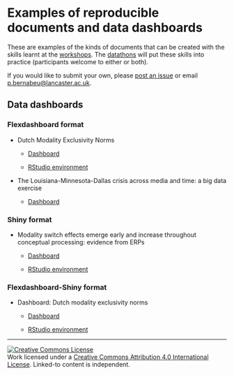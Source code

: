 # Examples of reproducible documents and data dashboards

These are examples of the kinds of documents that can be created with the skills learnt at the [workshops](https://github.com/pablobernabeu/Data-is-present/blob/master/README.md#r-workshops). The [datathons](https://github.com/pablobernabeu/Data-is-present/blob/master/README.md#datathons-creating-reproducible-documents-and-dashboards) will put these skills into practice (participants welcome to either or both).

If you would like to submit your own, please [post an issue](https://github.com/pablobernabeu/Data-is-present/issues) or email p.bernabeu@lancaster.ac.uk.

## Data dashboards

### Flexdashboard format

- Dutch Modality Exclusivity Norms

  - [Dashboard](https://rpubs.com/pcbernabeu/Dutch-Modality-Exclusivity-Norms)
  
  - [RStudio environment](https://mybinder.org/v2/gh/pablobernabeu/Modality-exclusivity-norms-747-Dutch-English-replication/master?urlpath=rstudio)

- The Louisiana-Minnesota-Dallas crisis across media and time: a big data exercise

  - [Dashboard](https://rpubs.com/pcbernabeu/Louisiana-Minnesota-Dallas-crisis)


### Shiny format

- Modality switch effects emerge early and increase throughout conceptual processing: evidence from ERPs

  - [Dashboard](https://mybinder.org/v2/gh/pablobernabeu/Modality-switch-effects-emerge-early-and-increase-throughout-conceptual-processing/master?urlpath=shiny/Shiny-app/)
  
  - [RStudio environment](https://mybinder.org/v2/gh/pablobernabeu/Modality-switch-effects-emerge-early-and-increase-throughout-conceptual-processing/master?urlpath=rstudio)


### Flexdashboard-Shiny format

- Dashboard: Dutch modality exclusivity norms

  - [Dashboard](https://pablobernabeu.shinyapps.io/dutch-modality-exclusivity-norms/)
  
  - [RStudio environment](https://pablobernabeu.shinyapps.io/dutch-modality-exclusivity-norms/)
  
  
-------------

<a rel="license" href="http://creativecommons.org/licenses/by/4.0/"><img alt="Creative Commons License" style="border-width:0" src="https://i.creativecommons.org/l/by/4.0/80x15.png" /></a><br />Work licensed under a <a rel="license" href="http://creativecommons.org/licenses/by/4.0/">Creative Commons Attribution 4.0 International License</a>. Linked-to content is independent.
